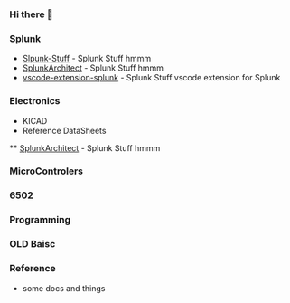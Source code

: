 ### Hi there 👋

<!--
**neusse/neusse** is a ✨ _special_ ✨ repository because its `README.md` (this file) appears on your GitHub profile.

Here are some ideas to get you started:

- 🔭 I’m currently working on ...
- 🌱 I’m currently learning ...
- 👯 I’m looking to collaborate on ...
- 🤔 I’m looking for help with ...
- 💬 Ask me about ...
- 📫 How to reach me: ...
- 😄 Pronouns: ...
- ⚡ Fun fact: ...
-->

### Splunk

* [Slpunk-Stuff](https://github.com/neusse/Splunk-Stuff) - Splunk Stuff hmmm
* [SplunkArchitect](https://github.com/neusse/SplunkArchitect) - Splunk Stuff hmmm
* [vscode-extension-splunk](https://github.com/neusse/vscode-extension-splunk) - Splunk Stuff vscode extension for Splunk


### Electronics

  * KICAD
  * Reference
     DataSheets

  ** [SplunkArchitect](https://github.com/neusse/SplunkArchitect) - Splunk Stuff hmmm

  ### MicroControlers


  ### 6502


### Programming

  ### OLD Baisc



### Reference

 * some docs and things

<!--
### Primary

* [Splunk](https://github.com/neusse/luaradio) - Lightweight, embeddable software-defined radio framework built on LuaJIT
* [python-periphery](https://github.com/vsergeev/python-periphery) - Pure Python 2/3 library for peripheral I/O (GPIO, LED, PWM, SPI, I2C, MMIO, Serial) in Linux
* [lua-periphery](https://github.com/vsergeev/lua-periphery) - Lua library for peripheral I/O (GPIO, LED, PWM, SPI, I2C, MMIO, Serial) in Linux
* [c-periphery](https://github.com/vsergeev/c-periphery) - C library for peripheral I/O (GPIO, LED, PWM, SPI, I2C, MMIO, Serial) in Linux
* [u-msgpack-python](https://github.com/vsergeev/u-msgpack-python) - Portable, lightweight MessagePack serializer and deserializer written in pure Python

### Software

* [snake.ts](https://github.com/vsergeev/snake.ts) - Simple console snake implementation written in TypeScript
* [evolve110](https://github.com/vsergeev/evolve110) - Rule 110 implementation on the Ethereum blockchain written in Solidity/JavaScript
* [rigexpert-tool](https://github.com/vsergeev/rigexpert-tool) - Tool to dump impedance sweeps from RigExpert antenna analyzers written in Python
* [ssterm](https://github.com/vsergeev/ssterm) - Simple console-based serial port terminal written in Python
* [ntgbtminer](https://github.com/vsergeev/ntgbtminer) - No thrills getblocktemplate Bitcoin miner written in Python
* [btckeygenie](https://github.com/vsergeev/btckeygenie) - Standalone Bitcoin keypair/address generator written in Go
* [template110](https://github.com/vsergeev/template110) - Rule 110 implemented with templates and std::array written in C++11
* [tinytaptunnel](https://github.com/vsergeev/tinytaptunnel) - a point-to-point layer 2 tap interface tunnel over UDP/IP written in Go
* [audioprism](https://github.com/vsergeev/audioprism) - Spectrogram tool for PulseAudio and WAV files written in C++11
* [arm-bmw-sw](https://github.com/vsergeev/arm-bmw-sw) - ARM Bare Metal Widget (arm-bmw) software written in C
* [minifortune](https://github.com/vsergeev/minifortune) - Minimal fortune-mod clone written in C

### Hardware/RTL

* [teatimer](https://github.com/vsergeev/teatimer) - Simple kitchen timer implemented in digital logic on a Lattice MachXO2 CPLD
* [arm-bmw-hw](https://github.com/vsergeev/arm-bmw-hw) - ARM Bare Metal Widget (arm-bmw) hardware
* [wclock](https://github.com/vsergeev/wclock) - LED Word Clock
* [v8cpu](https://github.com/vsergeev/v8cpu) - Simple multi-cycle von Neumann architecture 8-bit CPU in under 500 lines of Verilog
* [wireless-triac](https://github.com/vsergeev/wireless-triac) - Wireless ZigBee/XBee Controlled TRIAC
* [wireless-power-meter](https://github.com/vsergeev/wireless-power-meter) - Wireless ZigBee/XBee V-I Power Meter

### 3D Models

* [3d-jewelry-box](https://github.com/vsergeev/3d-jewelry-box) - 3D printable jewelry box made with OpenSCAD
* [3d-ned-bait-holder](https://github.com/vsergeev/3d-ned-bait-holder) - 3D printable container for Ned rig baits made with OpenSCAD
* [3d-powder-flask-spout](https://github.com/vsergeev/3d-powder-flask-spout) - 3D printable parametric black powder flask spout made with OpenSCAD
* [3d-simple-iso-thread](https://github.com/vsergeev/3d-simple-iso-thread) - Simple, single-file modeled ISO thread module for OpenSCAD
* [3d-holster-claw](https://github.com/vsergeev/3d-holster-claw) - 3D printable holster claw accessory made with Fusion 360
* [3d-spiral-cup](https://github.com/vsergeev/3d-spiral-cup) - 3D printable parametric spiral cup made with OpenSCAD
* [3d-fiber-enclosure](https://github.com/vsergeev/3d-fiber-enclosure) - 3D printable fiber optic project enclosure made with Fusion 360
* [3d-gear-toy](https://github.com/vsergeev/3d-gear-toy) - 3D Printable Gear Toy made with Fusion 360
* [3d-webcam-mount](https://github.com/vsergeev/3d-webcam-mount) - 3D Printable Webcam Mount made with Fusion 360
* [3d-gears](https://github.com/vsergeev/3d-gears) - 3D Parametric Gears made with Fusion 360
* [3d-spinning-tops](https://github.com/vsergeev/3d-spinning-tops) - 3D Printable Spinning Tops made with Fusion 360
* [3d-misc-projects](https://github.com/vsergeev/3d-misc-projects) -  Miscellaneous 3D Printable Projects made with Fusion 360

### Presentations

* [basic-makefiles](https://github.com/vsergeev/basic-makefiles) - Basic Makefiles for Fun & Profit
* [apfcp](https://github.com/vsergeev/apfcp) - x86 Assembly Primer for C Programmers

### Miscellaneous

* [radio-decoders](https://github.com/vsergeev/radio-decoders) - Miscellaneous radio demodulator/decoder experiments
* [gardend-lua](https://github.com/vsergeev/gardend-lua) - Modular, discrete-time control daemon for a hydroponic garden written in Lua
* [yatumblr-backup](https://github.com/vsergeev/yatumblr-backup) - Yet another tumblr backup script

### Archived

* [libGIS](https://github.com/vsergeev/libGIS) - Library for creating/reading/writing Atmel Generic, Intel HEX8, and Motorola S-Record files
* [libGISdotnet](https://github.com/vsergeev/libGISdotnet) - Port of libGIS to .NET
* [vavrdisasm](https://github.com/vsergeev/vavrdisasm) - 8-bit Atmel AVR disassembler
* [vpicdisasm](https://github.com/vsergeev/vpicdisasm) - Microchip PIC disassembler
* [0xtrades.info](https://github.com/vsergeev/0xtrades.info) - Real-time trade viewer for the 0x protocol
* [mbed-cmsis](https://github.com/vsergeev/mbed-cmsis) - Guide for building your own CMSIS Code for the mbed
* [cmsis-templates](https://github.com/vsergeev/cmsis-templates) - CMSIS v3.20 Bootstrapping Templates for GNU ARM Tools
* [qrd](https://github.com/vsergeev/qrd) - Simple QR Code decoder for educational purposes

<p align="center"><a href="https://www.buymeacoffee.com/vsergeev"><img src="https://img.buymeacoffee.com/button-api/?text=Buy me a beer&emoji=🍺&slug=vsergeev&button_colour=5F7FFF&font_colour=ffffff&font_family=Bree&outline_colour=000000&coffee_colour=FFDD00"></a></p align="center">

-->
